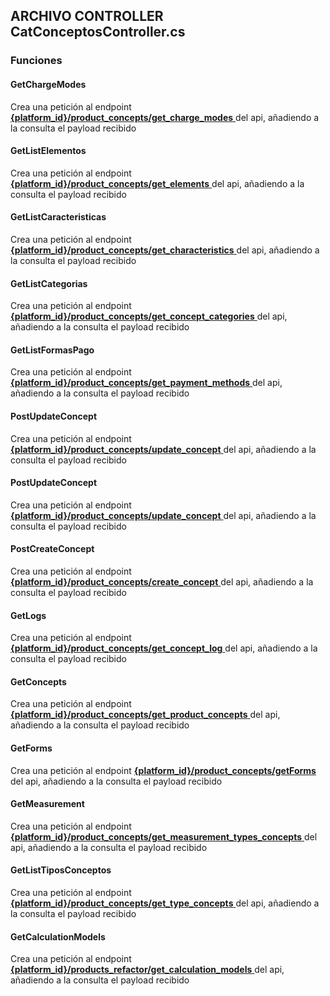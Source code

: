 ## ARCHIVO CONTROLLER CatConceptosController.cs
### Funciones

#### GetChargeModes

Crea una petición al endpoint  <a href="../../../../../desarrollo/api_ice_core/endpoints/conceptos/#platform_idproduct_conceptsget_charge_modes"> 
    <strong>{platform_id}/product_concepts/get_charge_modes</strong>
  </a> del api, añadiendo a la consulta el payload recibido
#### GetListElementos

Crea una petición al endpoint  <a href="../../../../../desarrollo/api_ice_core/endpoints/conceptos/#platform_idproduct_conceptsget_elements"> 
    <strong>{platform_id}/product_concepts/get_elements</strong>
  </a> del api, añadiendo a la consulta el payload recibido
#### GetListCaracteristicas

Crea una petición al endpoint  <a href="../../../../../desarrollo/api_ice_core/endpoints/conceptos/#platform_idproduct_conceptsget_characteristics"> 
    <strong>{platform_id}/product_concepts/get_characteristics</strong>
  </a> del api, añadiendo a la consulta el payload recibido
#### GetListCategorias

Crea una petición al endpoint  <a href="../../../../../desarrollo/api_ice_core/endpoints/conceptos/#platform_idproduct_conceptsget_concept_categories"> 
    <strong>{platform_id}/product_concepts/get_concept_categories</strong>
  </a> del api, añadiendo a la consulta el payload recibido
#### GetListFormasPago

Crea una petición al endpoint  <a href="../../../../../desarrollo/api_ice_core/endpoints/conceptos/#platform_idproduct_conceptsget_payment_methods"> 
    <strong>{platform_id}/product_concepts/get_payment_methods</strong>
  </a> del api, añadiendo a la consulta el payload recibido
#### PostUpdateConcept

Crea una petición al endpoint  <a href="../../../../../desarrollo/api_ice_core/endpoints/conceptos/#platform_idproduct_conceptsupdate_concept"> 
    <strong>{platform_id}/product_concepts/update_concept</strong>
  </a> del api, añadiendo a la consulta el payload recibido


#### PostUpdateConcept

Crea una petición al endpoint  <a href="../../../../../desarrollo/api_ice_core/endpoints/conceptos/#platform_idproduct_conceptsupdate_concept"> 
    <strong>{platform_id}/product_concepts/update_concept</strong>
  </a> del api, añadiendo a la consulta el payload recibido
#### PostCreateConcept

Crea una petición al endpoint  <a href="../../../../../desarrollo/api_ice_core/endpoints/conceptos/#platform_idproduct_conceptscreate_concept"> 
    <strong>{platform_id}/product_concepts/create_concept</strong>
  </a> del api, añadiendo a la consulta el payload recibido
#### GetLogs

Crea una petición al endpoint  <a href="../../../../../desarrollo/api_ice_core/endpoints/conceptos/#platform_idproduct_conceptsget_concept_log"> 
    <strong>{platform_id}/product_concepts/get_concept_log</strong>
  </a> del api, añadiendo a la consulta el payload recibido
#### GetConcepts

Crea una petición al endpoint  <a href="../../../../../desarrollo/api_ice_core/endpoints/conceptos/#platform_idproduct_conceptsget_product_concepts"> 
    <strong>{platform_id}/product_concepts/get_product_concepts</strong>
  </a> del api, añadiendo a la consulta el payload recibido
#### GetForms

Crea una petición al endpoint  <a href="../../../../../desarrollo/api_ice_core/endpoints/conceptos/#platform_idproduct_conceptsgetForms"> 
    <strong>{platform_id}/product_concepts/getForms</strong>
  </a> del api, añadiendo a la consulta el payload recibido
#### GetMeasurement

Crea una petición al endpoint  <a href="../../../../../desarrollo/api_ice_core/endpoints/conceptos/#platform_idproduct_conceptsget_measurement_types_concepts"> 
    <strong>{platform_id}/product_concepts/get_measurement_types_concepts</strong>
  </a> del api, añadiendo a la consulta el payload recibido
#### GetListTiposConceptos

Crea una petición al endpoint  <a href="../../../../../desarrollo/api_ice_core/endpoints/conceptos/#platform_idproduct_conceptsget_type_concepts"> 
    <strong>{platform_id}/product_concepts/get_type_concepts</strong>
  </a> del api, añadiendo a la consulta el payload recibido
#### GetCalculationModels

Crea una petición al endpoint  <a href="../../../../../desarrollo/api_ice_core/endpoints/productos/#platform_idproduct_conceptsget_calculation_models"> 
    <strong>{platform_id}/products_refactor/get_calculation_models</strong>
  </a> del api, añadiendo a la consulta el payload recibido